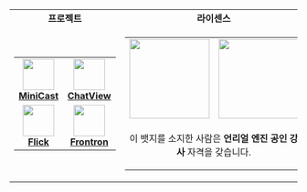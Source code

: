 <div align="center">
  <table>
    <tr>
      <td align="center">
        <b>프로젝트</b>
      </td>
      <td align="center">
        <b>라이센스</b>
      </td>
    </tr>
    <tr>
      <td align="center">
        <table>
          <tr>
            <td align="center">
              <a href="https://mini-cast.andongmin.com">
                <img src="https://mini-cast.andongmin.com/mini-cast.svg" height="55px" />
              </a>
              <br />
              <strong>
                <a href="https://mini-cast.andongmin.com">MiniCast</a>
              </strong>
            </td>
            <td align="center">
              <a href="https://chat-view.andongmin.com">
                <img src="https://chat-view.andongmin.com/chat-view.svg" height="55px" />
              </a>
              <br />
              <strong>
                <a href="https://chat-view.andongmin.com">ChatView</a>
              </strong>
            </td>
          </tr>
          <tr>
            <td align="center">
              <a href="https://flick.andongmin.com">
                <img src="https://flick.andongmin.com/flick.png" height="55px" />
              </a>
              <br />
              <strong>
                <a href="https://flick.andongmin.com">Flick</a>
              </strong>
            </td>
            <td align="center">
              <a href="https://frontron.andongmin.com">
                <img src="https://frontron.andongmin.com/frontron.svg" height="55px" />
              </a>
              <br />
              <strong>
                <a href="https://frontron.andongmin.com">Frontron</a>
              </strong>
            </td>
          </tr>
        </table>
      </td>
      <td align="center">
        <table>
          <tr>
            <td align="center">
              <a href="https://credential.unrealengine.com/ee26545b-7580-437a-9730-200668ab118e#acc.4Jc9BSGu">
                <img src="https://github.com/user-attachments/assets/8de31304-cd6e-4bd6-b29e-1ee84cd8e744" height="140px" />
              </a>
            </td>
            <td align="center">
              <a href="https://credential.unrealengine.com/ee26545b-7580-437a-9730-200668ab118e#acc.4Jc9BSGu">
                <img src="https://github.com/user-attachments/assets/e2680500-88aa-424e-9d9a-8bf62acdeb2c" height="140px" />
              </a>
            </td>
          </tr>
          <tr>
            <td align="center" colspan="2">
              <p>
                이 뱃지를 소지한 사람은 <b>언리얼 엔진 공인 강사</b> 자격을 갖습니다.
              </p>
            </td>
          </tr>
        </table>
      </td>
    </tr>
  </table>
</div>
